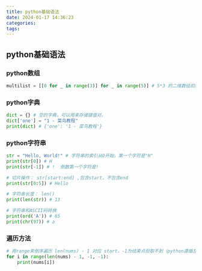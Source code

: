 ```yaml
---
title: python基础语法
date: 2024-01-17 14:36:23
categories:
tags:
---
```


## python基础语法

### python数组
``` python
multilist = [[0 for _ in range(3)] for _ in range(5)] # 5*3 的二维数组初始化为0

```

### python字典
```python
dict = {} # 空的字典，可以用来存储键值对。
dict['one'] = "1 - 菜鸟教程"
print(dict) # {'one': '1 - 菜鸟教程'}
```

### python字符串
```python
str = "Hello, World!" # 字符串的索引从0开始，第一个字符是"H"
print(str[0]) # H
print(str[-1]) # !  倒数第一个字符是! 

# 切片操作： str[start:end] ,包含start，不包含end
print(str[0:5]) # Hello

# 字符串长度： len()
print(len(str)) # 13

# 字符串和ASCII码转换
print(ord('A')) # 65
print(chr(97)) # a
```

### 遍历方法
``` python
# 用range来倒序遍历 len(nums) - 1 对应 start，-1为结束点但取不到（python遵循左闭右开），-1是步长，即每次迭代时减1。
for i in range(len(nums) - 1, -1, -1):
    print(nums[i])
``` 


